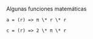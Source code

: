 Algunas funciones matemáticas

<div class="fragment">
<pre><code class="lang-js hljs javascript">a = (r) => π \* r \* r</code></pre>
</div>

<div class="fragment">
<pre><code class="lang-js hljs javascript">c = (r) => 2 \* π \* r</code></pre>
</div>

<div class="fragment">


</div>
